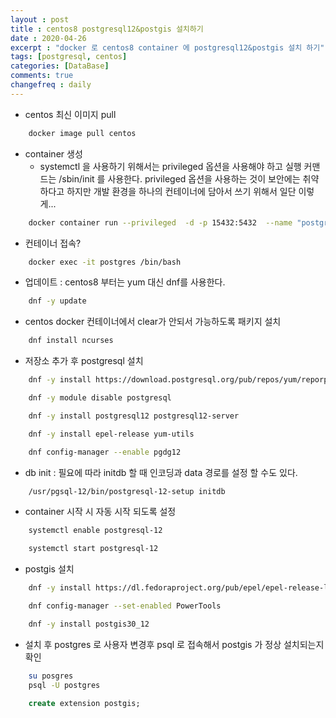 ```yaml
---
layout : post
title : centos8 postgresql12&postgis 설치하기  
date : 2020-04-26
excerpt : "docker 로 centos8 container 에 postgresql12&postgis 설치 하기"
tags: [postgresql, centos]
categories: [DataBase]
comments: true
changefreq : daily
---
```

- centos 최신 이미지 pull 
~~~ bash
    docker image pull centos
~~~
- container 생성 
    - systemctl 을 사용하기 위해서는 privileged 옵션을 사용해야 하고 실행 커맨드는 /sbin/init 를 사용한다. privileged 옵션을 사용하는 것이 보안에는 취약하다고 하지만 개발 환경을 하나의 컨테이너에 담아서 쓰기 위해서 일단 이렇게... 
~~~ bash
    docker container run --privileged  -d -p 15432:5432  --name "postgres" centos /sbin/init
~~~     
- 컨테이너 접속? 
~~~ bash
    docker exec -it postgres /bin/bash
~~~
- 업데이트 : centos8 부터는 yum 대신 dnf를 사용한다. 
~~~ bash
    dnf -y update
~~~
- centos docker 컨테이너에서 clear가 안되서 가능하도록 패키지 설치 
~~~ bash
    dnf install ncurses
~~~
- 저장소 추가 후 postgresql 설치   
~~~ bash
    dnf -y install https://download.postgresql.org/pub/repos/yum/reporpms/EL-8-x86_64/pgdg-redhat-repo-latest.noarch.rpm 
~~~
~~~ bash
    dnf -y module disable postgresql
~~~
~~~ bash
    dnf -y install postgresql12 postgresql12-server
~~~
~~~ bash
    dnf -y install epel-release yum-utils
~~~
~~~ bash
    dnf config-manager --enable pgdg12
~~~
- db init : 필요에 따라 initdb 할 때 인코딩과 data 경로를 설정 할 수도 있다.  
~~~ bash
    /usr/pgsql-12/bin/postgresql-12-setup initdb
~~~
- container 시작 시 자동 시작 되도록 설정 
~~~ bash
    systemctl enable postgresql-12
~~~
~~~ bash
    systemctl start postgresql-12
~~~
- postgis 설치 
~~~ bash
    dnf -y install https://dl.fedoraproject.org/pub/epel/epel-release-latest-8.noarch.rpm
~~~
~~~ bash
    dnf config-manager --set-enabled PowerTools
~~~
~~~ bash
    dnf -y install postgis30_12
~~~
- 설치 후 postgres 로 사용자 변경후 psql 로 접속해서 postgis 가 정상 설치되는지 확인 
~~~ bash
    su posgres
    psql -U postgres 
~~~
~~~ sql
    create extension postgis;
~~~
